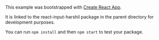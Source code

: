This example was bootstrapped with [Create React App](https://github.com/facebook/create-react-app).

It is linked to the react-input-harshil package in the parent directory for development purposes.

You can run `npm install` and then `npm start` to test your package.
